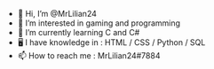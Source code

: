 - 👋 Hi, I’m @MrLilian24
- 👀 I’m interested in gaming and programming
- 🌱 I’m currently learning C and C#
- 🖥️ I have knowledge in : HTML / CSS / Python / SQL
- 📫 How to reach me : MrLilian24#7884

